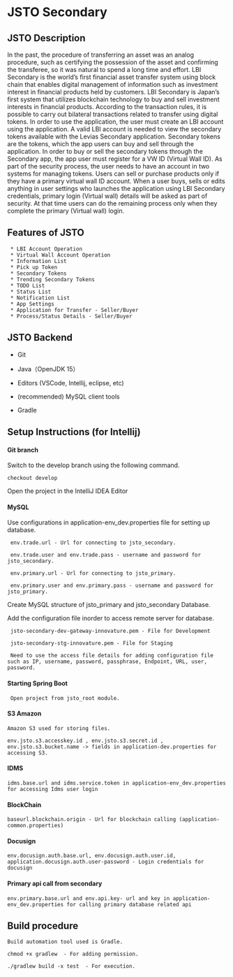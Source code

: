 # JSTO Secondary 

## JSTO Description

 In the past, the procedure of transferring an asset was an analog procedure, such as certifying the possession of the asset and confirming the transferee, so it was natural to spend a long time and effort. LBI Secondary is the world’s first financial asset transfer system using block chain that enables digital management of information such as investment interest in financial products held by customers. LBI Secondary is Japan’s first system that utilizes blockchain technology to buy and sell investment interests in financial products. According to the transaction rules, it is possible to carry out bilateral transactions related to transfer using digital tokens. In order to use the application, the user must create an LBI account using the application. A valid LBI account is needed to view the secondary tokens available with the Levias Secondary application. Secondary tokens are the tokens, which the app users can buy and sell through the application. In order to buy or sell the secondary tokens through the Secondary app, the app user must register for a VW ID (Virtual Wall ID). As part of the security process, the user needs to have an account in two systems for managing tokens. Users can sell or purchase products only if they have a primary virtual wall ID account. When a user buys, sells or edits anything in user settings who launches the application using LBI Secondary credentials, primary login (Virtual wall) details will be asked as part of security. At that time users can do the remaining process only when they complete the primary (Virtual wall) login. 

## Features of JSTO
     * LBI Account Operation
     * Virtual Wall Account Operation
     * Information List
     * Pick up Token
     * Secondary Tokens
     * Trending Secondary Tokens
     * TODO List
     * Status List
     * Notification List
     * App Settings
     * Application for Transfer - Seller/Buyer
     * Process/Status Details - Seller/Buyer

## JSTO Backend

* Git

* Java（OpenJDK 15）

* Editors (VSCode, Intellij, eclipse, etc)

* (recommended) MySQL client tools

* Gradle

## Setup Instructions (for Intellij)

#### Git branch

Switch to the develop branch using the following command.

    checkout develop

Open the project in the IntelliJ IDEA Editor 

 #### MySQL
  
Use configurations in application-env_dev.properties file for setting up database.

     env.trade.url - Url for connecting to jsto_secondary.

     env.trade.user and env.trade.pass - username and password for jsto_secondary.

     env.primary.url - Url for connecting to jsto_primary.

     env.primary.user and env.primary.pass - username and password for jsto_primary.

Create MySQL structure of jsto_primary and jsto_secondary Database.

Add the configuration file inorder to access remote server for database.

     jsto-secondary-dev-gateway-innovature.pem - File for Development

     jsto-secondary-stg-innovature.pem - File for Staging

     Need to use the access file details for adding configuration file such as IP, username, password, passphrase, Endpoint, URL, user, password.

  #### Starting Spring Boot

     Open project from jsto_root module.
    
  #### S3 Amazon

    Amazon S3 used for storing files.
    
    env.jsto.s3.accesskey.id , env.jsto.s3.secret.id , env.jsto.s3.bucket.name -> fields in application-dev.properties for accessing S3.
    
  #### IDMS 
    
    idms.base.url and idms.service.token in application-env_dev.properties for accessing Idms user login
    
  #### BlockChain

    baseurl.blockchain.origin - Url for blockchain calling (application-common.properties)
    
  #### Docusign

    env.docusign.auth.base.url, env.docusign.auth.user.id, application.docusign.auth.user-password - Login credentials for docusign
    
    
  ####  Primary api call from secondary

    env.primary.base.url and env.api.key- url and key in application-env_dev.properties for calling primary database related api
    
## Build procedure 

    Build automation tool used is Gradle.

    chmod +x gradlew  - For adding permission.
    
    ./gradlew build -x test  - For execution.
    

